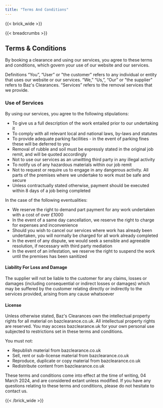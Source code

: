 ```yaml
---
title: "Terms And Conditions"                                                                                                                                                            
---                                                                                                                                                                            
```

 
{{< brick_wide >}}                                                                                                                                                             

{{< breadcrumbs >}}                          

## Terms & Conditions 
By booking a clearance and using our services, you agree to these terms and conditions, which govern your use of our website and our services.

Definitions “You”, “User” or "the customer" refers to any individual or entity that uses our website or our services. “We,” “Us,”, “Our” or "the supplier" refers to 
Baz's Clearances. “Services” refers to the removal services that we provide. 

### Use of Services 

By using our services, you agree to the following stipulations:

- To give us a full description of the work entailed prior to our undertaking it
- To comply with all relevant local and national laws, by-laws and statutes 
- To provide adequate parking facilities - in the event of parking fines these will be deferred to you
- Removal of rubble and soil must be expressly stated in the original job remit, and will be quoted accordingly
- Not to use our services as an unwitting third party in any illegal activity
- To notify us of any hazardous materials within our job remit
- Not to request or require us to engage in any dangerous activity. All parts of the premises where we undertake to work must be safe and secure
- Unless contractually stated otherwise, payment should be executed within 8 days of a job being completed 

In the case of the following eventualities:

- We reserve the right to demand part payment for any work undertaken with a cost of over £1000
- In the event of a same day cancellation, we reserve the right to charge for expenses and inconvenience
- Should you wish to cancel our services where work has already been undertaken, you will normally be charged for all work already completed
- In the event of any dispute, we would seek a sensible and agreeable resolution, if necessary with third party mediation
- In the event of an infestation, we reserve the right to suspend the work until the premises has been sanitized


#### Liability For Loss and Damage

The supplier will not be liable to the customer for any claims, losses or damages (including consequential or indirect losses or damages) 
which may be suffered by the customer relating directly or indirectly to the services provided, arising from any cause whatsoever

#### License

Unless otherwise stated, Baz's Clearances own the intellectual property rights for all material on bazclearance.co.uk.
All intellectual property rights are reserved. You may access bazclearance.uk for your own personal use subjected to restrictions set in these 
terms and conditions.

You must not:

- Republish material from bazclearance.co.uk
- Sell, rent or sub-license material from bazclearance.co.uk
- Reproduce, duplicate or copy material from bazclearance.co.uk
- Redistribute content from bazclearance.co.uk

These terms and conditions come into effect at the time of writing, 04 March 2024, and are considered extant unless modified.
If you have any questions relating to these terms and conditions, please do not hesitate to contact us.







 



{{< /brick_wide >}}                                                                                                                                                             

